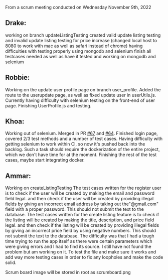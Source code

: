 From a scrum meeting conducted on Wednesday November 9th, 2022

## Drake:
working on branch updateListingTesting
created valid update listing testing and invalid update listing testing for price increase (changed local host to 8080 to work with mac as well as safari instead of chrome)
having difficulties with testing properly using mongodb and selenium
finish all testcases needed as well as have it tested and working on mongodb and selenium 
## Robbie:
Working on the update user profile page on branch user_profile. Added the route to the userupdate page, as well as fixed update user in userUtils.js. 
Currently having difficulty with selenium testing on the front-end of user page. 
Finishing UserProfile.js and testing.
## Khoa:
Working out of selenium. 
Merged in PR [#67](https://github.com/BasicallyOk/CISC327_20/pull/67) and [#64](https://github.com/BasicallyOk/CISC327_20/pull/64). Finished login page, covered 2/3 test methods and a number of test cases.
Having difficulty with getting selenium to work within CI, so now it's pushed back into the backlog. Such a task should require the dockerization of the entire project, which we don't have time for at the moment.
Finishing the rest of the test cases, maybe start integrating docker.
## Ammar:
Working on createListingTesting
The test cases written for the register user is to check if the user will be created by making the email and password field legal. and then check if the user will be created by providing illegal fields by giving an incorrect email address by taking out the"@gmail.com" field with a proper password. This should not submit the text to the database.
The test cases written for the create listing feature is to check if the listing will be created by making the title, description, and price field legal. and then check if the listing will be created by providing illegal fields by giving an incorrect price field by using negative numbers. This should not submit the text to the database.
The difficulty was that I had a tough time trying to run the app itself as there were certain parameters which were giving errors and I had to find its source. I still have not found the problem but am working on it.
To test the file and make sure it works and add way more testing cases in order to fix any loopholes and make the code solid.

Scrum board image will be stored in root as scrumboard.png

